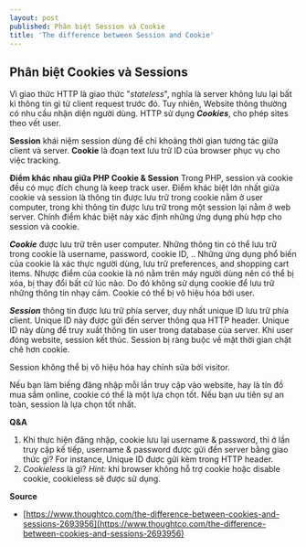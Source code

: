 ```yaml
---
layout: post
published: Phân biệt Session và Cookie
title: 'The difference between Session and Cookie'
---
```

## Phân biệt Cookies và Sessions

Vì giao thức HTTP là giao thức "_stateless_", nghĩa là server không lưu lại bất kì thông tin gì từ client request trước đó. Tuy nhiên, Website thông thường có nhu cầu nhận diện người dùng. HTTP sử dụng **_Cookies_**, cho phép sites theo vết user. 

**Session** khái niệm session dùng để chỉ khoảng thời gian tương tác giữa client và server. 
**Cookie** là đoạn text lưu trữ ID của browser phục vụ cho việc tracking.

**Điểm khác nhau giữa PHP Cookie & Session**
Trong PHP, session và cookie đều có mục đích chung là keep track user. Điểm khác biệt lớn nhất giữa cookie và session là thông tin được lưu trữ trong cookie nằm ở user computer, trong khi thông tin được lưu trữ trong một session lại nằm ở web server. Chính điểm khác biệt này xác định những ứng dụng phù hợp cho session và cookie. 



**_Cookie_** được lưu trữ trên user computer. Những thông tin có thể lưu trữ trong cookie là username, password, cookie ID, .. Những ứng dụng phổ biến của cookie là xác thực người dùng, lưu trữ preferences, and shopping cart items. Nhược điểm của cookie là nó nằm trên máy người dùng nên có thể bị xóa, bị thay đổi bất cứ lúc nào. Do đó không sử dụng cookie để lưu trữ những thông tin nhạy cảm. Cookie có thể bị vô hiệu hóa bởi user. 

**_Session_** thông tin được lưu trữ phía server, duy nhất unique ID lưu trữ phía client. Unique ID này được gửi đến server thông qua HTTP header. Unique ID này dùng để truy xuất thông tin user trong database của server. Khi user đóng website, session kết thúc. Session bị ràng buộc về mặt thời gian chặt chẽ hơn cookie.  

Session không thể bị vô hiệu hóa hay chỉnh sửa bởi visitor. 

Nếu bạn làm biếng đăng nhập mỗi lần truy cập vào website, hay là tín đồ mua sắm online, cookie có thể là một lựa chọn tốt. Nếu bạn ưu tiên sự an toàn, session là lựa chọn tốt nhất. 

**Q&A**
1. Khi thực hiện đăng nhập, cookie lưu lại username & password, thì ở lần truy cập kế tiếp, username & password được gửi đến server bằng giao thức gì? 
For instance, Unique ID được gửi kèm trong HTTP header. 
2. _Cookieless_ là gì? 
*Hint:* khi browser không hỗ trợ cookie hoặc disable cookie, cookieless sẽ được sử dụng. 


**Source**
- [https://www.thoughtco.com/the-difference-between-cookies-and-sessions-2693956](https://www.thoughtco.com/the-difference-between-cookies-and-sessions-2693956)
